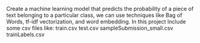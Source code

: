 Create a machine learning model that predicts the probability of a piece of text belonging to a particular class, we can use techniques like Bag of Words, tf-idf vectorization, and word embedding.
In this project Include some csv files like:
train.csv
test.csv
sampleSubmission_small.csv
trainLabels.csv
